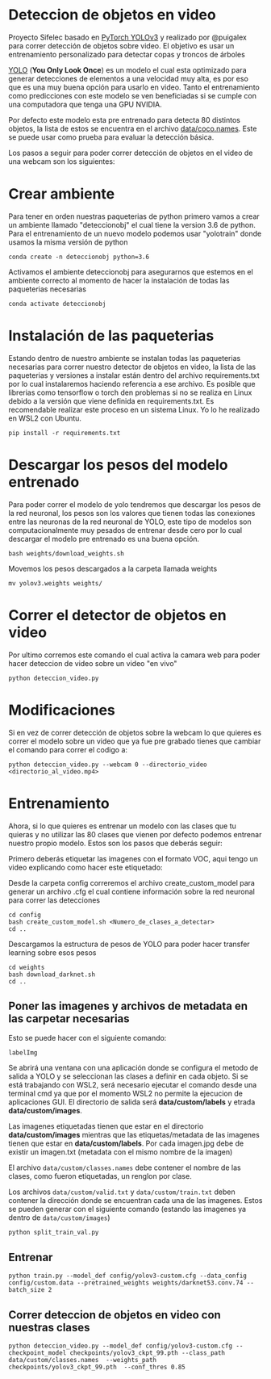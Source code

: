 # Deteccion de objetos en video 
Proyecto Sifelec basado en [PyTorch YOLOv3](https://github.com/eriklindernoren/PyTorch-YOLOv3) y realizado por @puigalex para correr detección de objetos sobre video. El objetivo es usar un entrenamiento personalizado para detectar copas y troncos de árboles

[YOLO](https://pjreddie.com/darknet/yolo/) (**You Only Look Once**) es un modelo el cual esta optimizado para generar detecciones de elementos a una velocidad muy alta, es por eso que es una muy buena opción para usarlo en video. Tanto el entrenamiento como predicciones con este modelo se ven beneficiadas si se cumple con una computadora que tenga una GPU NVIDIA.

Por defecto este modelo esta pre entrenado para detecta 80 distintos objetos, la lista de estos se encuentra en el archivo [data/coco.names](https://github.com/AlbertoPerezGant/sifelec/blob/master/data/coco.names). Este se puede usar como prueba para evaluar la detección básica.

Los pasos a seguir para poder correr detección de objetos en el video de una webcam son los siguientes:

# Crear ambiente
Para tener en orden nuestras paqueterias de python primero vamos a crear un ambiente llamado "deteccionobj" el cual tiene la version 3.6 de python. Para el entrenamiento de un nuevo modelo podemos usar "yolotrain" donde usamos la misma versión de python
``` 
conda create -n deteccionobj python=3.6
```

Activamos el ambiente deteccionobj para asegurarnos que estemos en el ambiente correcto al momento de hacer la instalación de todas las paqueterias necesarias
```
conda activate deteccionobj
```

# Instalación de las paqueterias
Estando dentro de nuestro ambiente se instalan todas las paqueterias necesarias para correr nuestro detector de objetos en video, la lista de las paqueterias y versiones a instalar están dentro del archivo requirements.txt por lo cual instalaremos haciendo referencia a ese archivo. Es posible que librerias como tensorflow o torch den problemas si no se realiza en Linux debido a la versión que viene definida en requirements.txt. Es recomendable realizar este proceso en un sistema Linux. Yo lo he realizado en WSL2 con Ubuntu.
```
pip install -r requirements.txt
```

# Descargar los pesos del modelo entrenado 
Para poder correr el modelo de yolo tendremos que descargar los pesos de la red neuronal, los pesos son los valores que tienen todas las conexiones entre las neuronas de la red neuronal de YOLO, este tipo de modelos son computacionalmente muy pesados de entrenar desde cero por lo cual descargar el modelo pre entrenado es una buena opción.

```
bash weights/download_weights.sh
```

Movemos los pesos descargados a la carpeta llamada weights
```
mv yolov3.weights weights/
```

# Correr el detector de objetos en video 
Por ultimo corremos este comando el cual activa la camara web para poder hacer deteccion de video sobre un video "en vivo"
```
python deteccion_video.py
```

# Modificaciones
Si en vez de correr detección de objetos sobre la webcam lo que quieres es correr el modelo sobre un video que ya fue pre grabado tienes que cambiar el comando para correr el codigo a:

```
python deteccion_video.py --webcam 0 --directorio_video <directorio_al_video.mp4>
```

# Entrenamiento 

Ahora, si lo que quieres es entrenar un modelo con las clases que tu quieras y no utilizar las 80 clases que vienen por defecto podemos entrenar nuestro propio modelo. Estos son los pasos que deberás seguir:

Primero deberás etiquetar las imagenes con el formato VOC, aqui tengo un video explicando como hacer este etiquetado: 

Desde la carpeta config correremos el archivo create_custom_model para generar un archivo .cfg el cual contiene información sobre la red neuronal para correr las detecciones
```
cd config
bash create_custom_model.sh <Numero_de_clases_a_detectar>
cd ..
```
Descargamos la estructura de pesos de YOLO para poder hacer transfer learning sobre esos pesos
```
cd weights
bash download_darknet.sh
cd ..
```

## Poner las imagenes y archivos de metadata en las carpetar necesarias

Esto se puede hacer con el siguiente comando:

```
labelImg
```
Se abrirá una ventana con una aplicación donde se configura el metodo de salida a YOLO y se seleccionan las clases a definir en cada objeto. Si se está trabajando con WSL2, será necesario ejecutar el comando desde una terminal cmd ya que por el momento WSL2 no permite la ejecucion de aplicaciones GUI. El directorio de salida será **data/custom/labels** y etrada **data/custom/images**.

Las imagenes etiquetadas tienen que estar en el directorio **data/custom/images** mientras que las etiquetas/metadata de las imagenes tienen que estar en **data/custom/labels**.
Por cada imagen.jpg debe de existir un imagen.txt (metadata con el mismo nombre de la imagen)

El archivo ```data/custom/classes.names``` debe contener el nombre de las clases, como fueron etiquetadas, un renglon por clase.

Los archivos ```data/custom/valid.txt``` y ```data/custom/train.txt``` deben contener la dirección donde se encuentran cada una de las imagenes. Estos se pueden generar con el siguiente comando (estando las imagenes ya dentro de ```data/custom/images```)
```
python split_train_val.py
```

## Entrenar

 ```
 python train.py --model_def config/yolov3-custom.cfg --data_config config/custom.data --pretrained_weights weights/darknet53.conv.74 --batch_size 2
 ```

## Correr deteccion de objetos en video con nuestras clases
```
python deteccion_video.py --model_def config/yolov3-custom.cfg --checkpoint_model checkpoints/yolov3_ckpt_99.pth --class_path data/custom/classes.names  --weights_path checkpoints/yolov3_ckpt_99.pth  --conf_thres 0.85
```
